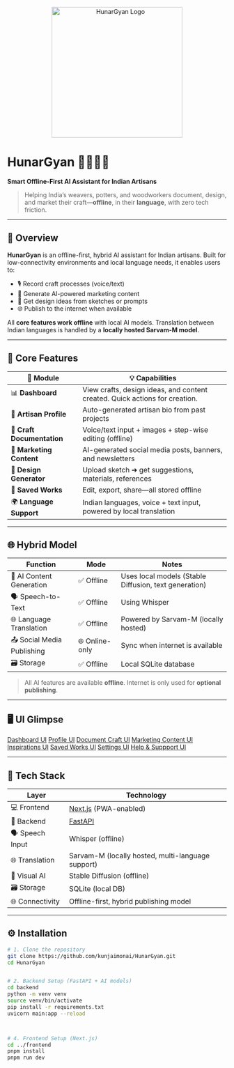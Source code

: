 <p align="center">
  <img src="https://github.com/user-attachments/assets/b8ad5ab1-ab34-443b-b5da-de3d1b929713" alt="HunarGyan Logo" width="300">
</p>


# HunarGyan 🎨🤖🇮🇳  
**Smart Offline-First AI Assistant for Indian Artisans**

> Helping India’s weavers, potters, and woodworkers document, design, and market their craft—**offline**, in their **language**, with zero tech friction.

---

## 🌟 Overview

**HunarGyan** is an offline-first, hybrid AI assistant for Indian artisans. Built for low-connectivity environments and local language needs, it enables users to:

- 🎙️ Record craft processes (voice/text)
- 📢 Generate AI-powered marketing content
- 🎨 Get design ideas from sketches or prompts
- 🌐 Publish to the internet when available

All **core features work offline** with local AI models. Translation between Indian languages is handled by a **locally hosted Sarvam-M model**.

---

## 🔑 Core Features

| 🧱 Module | 💡 Capabilities |
|----------|----------------|
| 📊 **Dashboard** | View crafts, design ideas, and content created. Quick actions for creation. |
| 👤 **Artisan Profile** | Auto-generated artisan bio from past projects |
| 📄 **Craft Documentation** | Voice/text input + images + step-wise editing (offline) |
| 📢 **Marketing Content** | AI-generated social media posts, banners, and newsletters |
| 🎨 **Design Generator** | Upload sketch ➜ get suggestions, materials, references |
| 💾 **Saved Works** | Edit, export, share—all stored offline |
| 🌍 **Language Support** | Indian languages, voice + text input, powered by local translation |

---

## 🌐 Hybrid Model

| Function | Mode | Notes |
|----------|------|-------|
| 🧠 AI Content Generation | ✅ Offline | Uses local models (Stable Diffusion, text generation) |
| 🗣️ Speech-to-Text | ✅ Offline | Using Whisper |
| 🌐 Language Translation | ✅ Offline | Powered by Sarvam-M (locally hosted) |
| 📤 Social Media Publishing | 🌐 Online-only | Sync when internet is available |
| 🗃️ Storage | ✅ Offline | Local SQLite database |

> All AI features are available **offline**. Internet is only used for **optional publishing**.

---

## 🖥️ UI Glimpse

[Dashboard UI](https://raw.githubusercontent.com/kunjaimonai/HunarGyan/main/Images/dashboard.png)
[Profile UI](https://raw.githubusercontent.com/kunjaimonai/HunarGyan/main/Images/profile.png)
[Document Craft UI](https://raw.githubusercontent.com/kunjaimonai/HunarGyan/main/Images/documentation.png)
[Marketing Content UI](https://raw.githubusercontent.com/kunjaimonai/HunarGyan/main/Images/marketing_content.png)
[Inspirations UI](https://raw.githubusercontent.com/kunjaimonai/HunarGyan/main/Images/inspo.png)
[Saved Works UI](https://raw.githubusercontent.com/kunjaimonai/HunarGyan/main/Images/works.png)
[Settings UI](https://raw.githubusercontent.com/kunjaimonai/HunarGyan/main/Images/settings.png)
[Help & Suppport UI](https://raw.githubusercontent.com/kunjaimonai/HunarGyan/main/Images/assistant.png)

---

## 🧰 Tech Stack

| Layer | Technology |
|-------|------------|
| 💻 Frontend | [Next.js](https://nextjs.org/) (PWA-enabled) |
| 🔧 Backend | [FastAPI](https://fastapi.tiangolo.com/) |
| 🗣️ Speech Input | Whisper (offline) |
| 🌐 Translation | Sarvam-M (locally hosted, multi-language support) |
| 🎨 Visual AI | Stable Diffusion (offline) |
| 🗃️ Storage | SQLite (local DB) |
| 🌐 Connectivity | Offline-first, hybrid publishing model |

---

## ⚙️ Installation

```bash
# 1. Clone the repository
git clone https://github.com/kunjaimonai/HunarGyan.git
cd HunarGyan


# 2. Backend Setup (FastAPI + AI models)
cd backend
python -m venv venv
source venv/bin/activate
pip install -r requirements.txt
uvicorn main:app --reload



# 4. Frontend Setup (Next.js)
cd ../frontend
pnpm install
pnpm run dev
